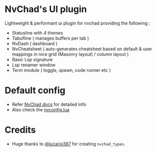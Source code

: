 # NvChad's UI plugin
Lightweight &amp; performant ui plugin for nvchad providing the following : 
- Statusline with 4 themes 
- Tabufline ( manages buffers per tab ) 
- NvDash ( dashboard ) 
- NvCheatsheet ( auto-generates cheatsheet based on default & user mappings in nice grid (Masonry layout) / column layout )
- Basic Lsp signature 
- Lsp renamer window
- Term module ( toggle, spawn, code runner etc )

# Default config 

- Refer [NvChad docs](https://nvchad.com/docs/config/nvchad_ui) for detailed info
- Also check the [nvconfig.lua](https://github.com/NvChad/ui/blob/v2.5/lua/nvconfig.lua)

# Credits

- Huge thanks to [@lucario387](https://github.com/lucario387) for creating `nvchad_types`.
